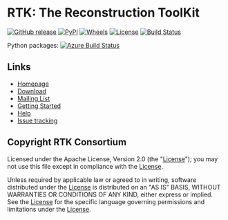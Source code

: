 RTK: The Reconstruction ToolKit
===============================

[![GitHub release](https://img.shields.io/github/release/SimonRit/RTK.svg)](https://github.com/SimonRit/RTK/releases/latest)
[![PyPI](https://img.shields.io/pypi/v/itk-rtk.svg)](https://pypi.python.org/pypi/itk-rtk)
[![Wheels](https://img.shields.io/pypi/wheel/itk-rtk.svg)](https://pypi.org/project/itk-rtk)
[![License](https://img.shields.io/badge/License-Apache%202.0-blue.svg)](https://github.com/SimonRit/RTK/blob/master/LICENSE.TXT)
[![Build Status](https://dev.azure.com/simonrit/RTK/_apis/build/status/SimonRit.RTK.BuildAndTest?branchName=master)](https://dev.azure.com/simonrit/RTK/_build/latest?definitionId=1&branchName=master)

Python packages: [![Azure Build Status](https://dev.azure.com/simonrit/RTK/_apis/build/status/SimonRit.RTK.PythonPackages?branchName=master)](https://dev.azure.com/simonrit/RTK/_build/latest?definitionId=3&branchName=master)

Links
-----

* [Homepage](http://www.openrtk.org)
* [Download](http://www.openrtk.org/RTK/resources/software.html)
* [Mailing List](http://public.kitware.com/mailman/listinfo/rtk-users)
* [Getting Started](GettingStarted.md)
* [Help](http://wiki.openrtk.org)
* [Issue tracking](https://github.com/SimonRit/RTK/issues)


Copyright RTK Consortium
------------------------

  Licensed under the Apache License, Version 2.0 (the
  "[License](http://www.apache.org/licenses/LICENSE-2.0.txt)"); you may not use
  this file except in compliance with the
  [License](http://www.apache.org/licenses/LICENSE-2.0.txt).

  Unless required by applicable law or agreed to in writing, software
  distributed under the
  [License](http://www.apache.org/licenses/LICENSE-2.0.txt) is distributed on
  an "AS IS" BASIS, WITHOUT WARRANTIES OR CONDITIONS OF ANY KIND, either
  express or implied. See the
  [License](http://www.apache.org/licenses/LICENSE-2.0.txt) for the specific
  language governing permissions and limitations under the
  [License](http://www.apache.org/licenses/LICENSE-2.0.txt).
